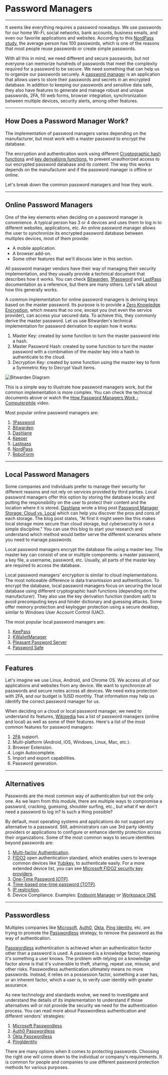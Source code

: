 # Password Managers

---

It seems like everything requires a password nowadays. We use passwords for our home Wi-Fi, social networks, bank accounts, business emails, and even our favorite applications and websites. According to this [NordPass study](https://www.techradar.com/news/most-people-have-25-more-passwords-than-at-the-start-of-the-pandemic), the average person has 100 passwords, which is one of the reasons that most people reuse passwords or create simple passwords.

With all this in mind, we need different and secure passwords, but not everyone can memorize hundreds of passwords that meet the complexity required for a password to be secure. We need something that can help us to organize our passwords securely. A [password manager](https://en.wikipedia.org/wiki/Password_manager) is an application that allows users to store their passwords and secrets in an encrypted database. In addition to keeping our passwords and sensitive data safe, they also have features to generate and manage robust and unique passwords, 2FA, fill web forms, browser integration, synchronization between multiple devices, security alerts, among other features.

---

## How Does a Password Manager Work?

The implementation of password managers varies depending on the manufacturer, but most work with a master password to encrypt the database.

The encryption and authentication work using different [Cryptographic hash functions](https://en.wikipedia.org/wiki/Cryptographic_hash_function) and [key derivations functions](https://en.wikipedia.org/wiki/Key_derivation_function), to prevent unauthorized access to our encrypted password database and its content. The way this works depends on the manufacturer and if the password manager is offline or online.

Let's break down the common password managers and how they work.

---

## Online Password Managers

One of the key elements when deciding on a password manager is convenience. A typical person has 3 or 4 devices and uses them to log in to different websites, applications, etc. An online password manager allows the user to synchronize its encrypted password database between multiples devices, most of them provide:

- A mobile application.
- A browser add-on.
- Some other features that we'll discuss later in this section.

All password manager vendors have their way of managing their security implementation, and they usually provide a technical document that describes how it works. You can check [Bitwarden](https://bitwarden.com/images/resources/security-white-paper-download.pdf), [1Password](https://1passwordstatic.com/files/security/1password-white-paper.pdf) and [LastPass](https://assets.cdngetgo.com/da/ce/d211c1074dea84e06cad6f2c8b8e/lastpass-technical-whitepaper.pdf) documentation as a reference, but there are many others. Let's talk about how this generally works.

A common implementation for online password managers is deriving keys based on the master password. Its purpose is to provide a [Zero Knowledge Encryption](https://blog.cubbit.io/blog-posts/what-is-zero-knowledge-encryption), which means that no one, except you (not even the service provider), can access your secured data. To achieve this, they commonly derive the master password. Let us use Bitwarden's technical implementation for password derivation to explain how it works:

1. Master Key: created by some function to turn the master password into a hash.
2. Master Password Hash: created by some function to turn the master password with a combination of the master key into a hash to authenticate to the cloud.
3. Decryption Key: created by some function using the master key to form a Symmetric Key to Decrypt Vault items.

![Bitwarden Diagram](https://academy.hackthebox.com/storage/modules/147/bitwarden_diagram.png)

This is a simple way to illustrate how password managers work, but the common implementation is more complex. You can check the technical documents above or watch the [How Password Managers Work - Computerphile](https://www.youtube.com/watch?v=w68BBPDAWr8) video.

Most popular online password managers are:

1. [1Password](https://1password.com/)
2. [Bitwarden](https://bitwarden.com/)
3. [Dashlane](https://www.dashlane.com/)
4. [Keeper](https://www.keepersecurity.com/)
5. [Lastpass](https://www.lastpass.com/)
6. [NordPass](https://nordpass.com/)
7. [RoboForm](https://www.roboform.com/)

---

## Local Password Managers

Some companies and individuals prefer to manage their security for different reasons and not rely on services provided by third parties. Local password managers offer this option by storing the database locally and putting the responsibility on the user to protect their content and the location where it is stored. [Dashlane](https://www.dashlane.com/) wrote a blog post [Password Manager Storage: Cloud vs. Local](https://blog.dashlane.com/password-storage-cloud-versus-local/) which can help you discover the pros and cons of each storage. The blog post states, "At first it might seem like this makes local storage more secure than cloud storage, but cybersecurity is not a simple discipline." You can use this blog to start your research and understand which method would better serve the different scenarios where you need to manage passwords.

Local password managers encrypt the database file using a master key. The master key can consist of one or multiple components: a master password, a key file, a username, password, etc. Usually, all parts of the master key are required to access the database.

Local password managers' encryption is similar to cloud implementations. The most noticeable difference is data transmission and authentication. To encrypt the database, local password managers focus on securing the local database using different cryptographic hash functions (depending on the manufacturer). They also use the key derivation function (random salt) to avoid precomputing keys and hinder dictionary and guessing attacks. Some offer memory protection and keylogger protection using a secure desktop, similar to Windows User Account Control (UAC).

The most popular local password managers are:

1. [KeePass](https://keepass.info/)
2. [KWalletManager](https://apps.kde.org/kwalletmanager5/)
3. [Pleasant Password Server](https://pleasantpasswords.com/)
4. [Password Safe](https://pwsafe.org/)

---

## Features

Let's imagine we use Linux, Android, and Chrome OS. We access all of our applications and websites from any device. We want to synchronize all passwords and secure notes across all devices. We need extra protection with 2FA, and our budget is 1USD monthly. That information may help us identify the correct password manager for us.

When deciding on a cloud or local password manager, we need to understand its features, [Wikipedia](https://en.wikipedia.org/wiki/List_of_password_managers) has a list of password managers (online and local) as well as some of their features. Here's a list of the most common features for password managers:

1. [2FA](https://authy.com/what-is-2fa/) support.
2. Multi-platform (Android, iOS, Windows, Linux, Mac, etc.).
3. Browser Extension.
4. Login Autocomplete.
5. Import and export capabilities.
6. Password generation.

---

## Alternatives

Passwords are the most common way of authentication but not the only one. As we learn from this module, there are multiple ways to compromise a password, cracking, guessing, shoulder surfing, etc., but what if we don't need a password to log in? Is such a thing possible?

By default, most operating systems and applications do not support any alternative to a password. Still, administrators can use 3rd party identity providers or applications to configure or enhance identity protection across their organizations. Some of the most common ways to secure identities beyond passwords are:

1. [Multi-factor Authentication](https://en.wikipedia.org/wiki/Multi-factor_authentication).
2. [FIDO2](https://fidoalliance.org/fido2/) open authentication standard, which enables users to leverage common devices like [Yubikey](https://www.yubico.com/), to authenticate easily. For a more extended device list, you can see [Microsoft FIDO2 security key providers](https://docs.microsoft.com/en-us/azure/active-directory/authentication/concept-authentication-passwordless#fido2-security-key-providers).
3. [One-Time Password (OTP)](https://en.wikipedia.org/wiki/One-time_password).
4. [Time-based one-time password (TOTP)](https://en.wikipedia.org/wiki/Time-based_one-time_password).
5. [IP restriction](https://news.gandi.net/en/2019/05/using-ip-restriction-to-help-secure-your-account/).
6. Device Compliance. Examples: [Endpoint Manager](https://www.petervanderwoude.nl/post/tag/device-compliance/) or [Workspace ONE](https://www.loginconsultants.com/enabling-the-device-compliance-with-workspace-one-uem-authentication-policy-in-workspace-one-access)

---

## Passwordless

Multiples companies like [Microsoft](https://www.microsoft.com/en-us), [Auth0](https://auth0.com/), [Okta](https://www.okta.com/), [Ping Identity](https://www.pingidentity.com/en.html), etc, are trying to promote the [Passwordless](https://en.wikipedia.org/wiki/Passwordless_authentication) strategy, to remove the password as the way of authentication.

[Passwordless](https://www.pingidentity.com/en/resources/blog/posts/2021/what-does-passwordless-really-mean.html) authentication is achieved when an authentication factor other than a password is used. A password is a knowledge factor, meaning it's something a user knows. The problem with relying on a knowledge factor alone is that it's vulnerable to theft, sharing, repeat use, misuse, and other risks. Passwordless authentication ultimately means no more passwords. Instead, it relies on a possession factor, something a user has, or an inherent factor, which a user is, to verify user identity with greater assurance.

As new technology and standards evolve, we need to investigate and understand the details of its implementation to understand if those alternatives will or not provide the security we need for the authentication process. You can read more about Passwordless authentication and different vendors' strategies:

1. [Microsoft Passwordless](https://www.microsoft.com/en-us/security/business/identity-access-management/passwordless-authentication)
2. [Auth0 Passwordless](https://auth0.com/passwordless)
3. [Okta Passwordless](https://www.okta.com/passwordless-authentication/)
4. [PingIdentity](https://www.pingidentity.com/en/resources/blog/posts/2021/what-does-passwordless-really-mean.html)

There are many options when it comes to protecting passwords. Choosing the right one will come down to the individual or company's requirements. It is common for people and companies to use different password protection methods for various purposes.